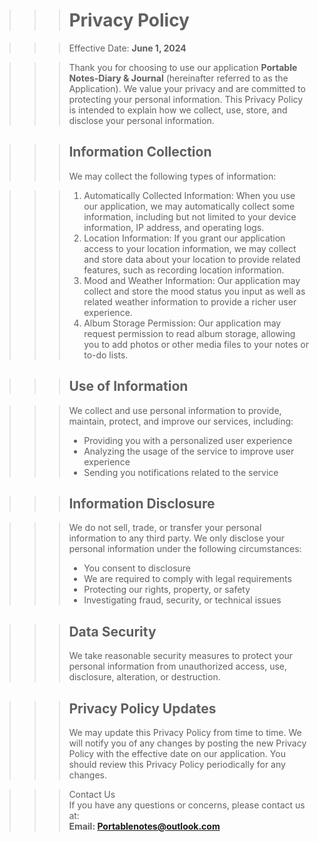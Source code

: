 >>># Privacy Policy

>>>Effective Date: **June 1, 2024**

>>>Thank you for choosing to use our application **Portable Notes-Diary & Journal** (hereinafter referred to as the Application). We value your privacy and are committed to protecting your personal information. This Privacy Policy is intended to explain how we collect, use, store, and disclose your personal information.

>>>## Information Collection
>>>We may collect the following types of information:

>>>1. Automatically Collected Information: When you use our application, we may automatically collect some information, including but not limited to your device information, IP address, and operating logs.
>>>2. Location Information: If you grant our application access to your location information, we may collect and store data about your location to provide related features, such as recording location information.
>>>3. Mood and Weather Information: Our application may collect and store the mood status you input as well as related weather information to provide a richer user experience.
>>>4. Album Storage Permission: Our application may request permission to read album storage, allowing you to add photos or other media files to your notes or to-do lists.

>>>## Use of Information

>>>We collect and use personal information to provide, maintain, protect, and improve our services, including:
>>>- Providing you with a personalized user experience
>>>- Analyzing the usage of the service to improve user experience
>>>- Sending you notifications related to the service

>>>## Information Disclosure

>>>We do not sell, trade, or transfer your personal information to any third party. We only disclose your personal information under the following circumstances:
>>>- You consent to disclosure
>>>- We are required to comply with legal requirements
>>>- Protecting our rights, property, or safety
>>>- Investigating fraud, security, or technical issues

>>>## Data Security 
>>>We take reasonable security measures to protect your personal information from unauthorized access, use, disclosure, alteration, or destruction.

>>>## Privacy Policy Updates
>>>We may update this Privacy Policy from time to time. We will notify you of any changes by posting the new Privacy Policy with the effective date on our application. You should review this Privacy Policy periodically for any changes.

>>> Contact Us  
>>> If you have any questions or concerns, please contact us at:  
>>> **Email: Portablenotes@outlook.com**
